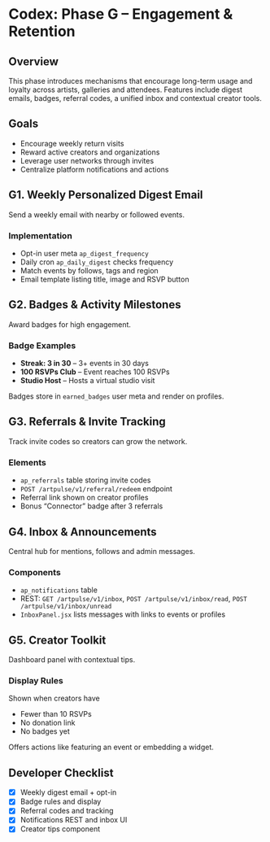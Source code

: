 # Codex: Phase G – Engagement & Retention

## Overview
This phase introduces mechanisms that encourage long-term usage and loyalty across artists, galleries and attendees. Features include digest emails, badges, referral codes, a unified inbox and contextual creator tools.

## Goals
- Encourage weekly return visits
- Reward active creators and organizations
- Leverage user networks through invites
- Centralize platform notifications and actions

## G1. Weekly Personalized Digest Email
Send a weekly email with nearby or followed events.

### Implementation
- Opt-in user meta `ap_digest_frequency`
- Daily cron `ap_daily_digest` checks frequency
- Match events by follows, tags and region
- Email template listing title, image and RSVP button

## G2. Badges & Activity Milestones
Award badges for high engagement.

### Badge Examples
- **Streak: 3 in 30** – 3+ events in 30 days
- **100 RSVPs Club** – Event reaches 100 RSVPs
- **Studio Host** – Hosts a virtual studio visit

Badges store in `earned_badges` user meta and render on profiles.

## G3. Referrals & Invite Tracking
Track invite codes so creators can grow the network.

### Elements
- `ap_referrals` table storing invite codes
- `POST /artpulse/v1/referral/redeem` endpoint
- Referral link shown on creator profiles
- Bonus “Connector” badge after 3 referrals

## G4. Inbox & Announcements
Central hub for mentions, follows and admin messages.

### Components
- `ap_notifications` table
- REST: `GET /artpulse/v1/inbox`, `POST /artpulse/v1/inbox/read`, `POST /artpulse/v1/inbox/unread`
- `InboxPanel.jsx` lists messages with links to events or profiles

## G5. Creator Toolkit
Dashboard panel with contextual tips.

### Display Rules
Shown when creators have
- Fewer than 10 RSVPs
- No donation link
- No badges yet

Offers actions like featuring an event or embedding a widget.

## Developer Checklist
- [x] Weekly digest email + opt-in
- [x] Badge rules and display
- [x] Referral codes and tracking
- [x] Notifications REST and inbox UI
- [x] Creator tips component

